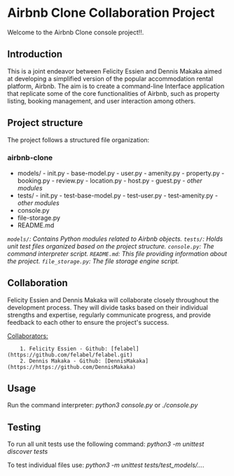 # Airbnb Clone Collaboration Project
 Welcome to the Airbnb Clone console project!!.

## Introduction
This is a joint endeavor between Felicity Essien and Dennis Makaka aimed at developing a simplified version of the popular accommodation rental platform, Airbnb. The aim is to create a command-line Interface application that replicate some of the core functionalities of Airbnb, such as property listing, booking management, and user interaction among others.

## Project structure

 The project follows a structured file organization:

### airbnb-clone
 - models/
        - init.py
        - base-model.py
        - user.py
        - amenity.py
        - property.py
        - booking.py
        - review.py
        - location.py
        - host.py
        - guest.py
        - *other modules*
 - tests/
        - init.py
        - test-base-model.py
        - test-user.py
        - test-amenity.py
        - *other modules*
 - console.py
 - file-storage.py
 - README.md

*`models/`: Contains Python modules related to Airbnb objects.*
*`tests/`: Holds unit test files organized based on the project structure.*
*`console.py`: The command interpreter script.*
*`README.md`: This file providing information about the project.*
*`file_storage.py`: The file storage engine script.*

## Collaboration
 Felicity Essien and Dennis Makaka will collaborate closely throughout the development process. They will divide tasks based on their individual strengths and expertise, regularly communicate progress, and provide feedback to each other to ensure the project's success.

 <u>Collaborators:</u>

        1. Felicity Essien - Github: [felabel](https://github.com/felabel/felabel.git)
        2. Dennis Makaka - Github: [DennisMakaka] (https://https://github.com/DennisMakaka)

## Usage
 Run the command interpreter:
 _python3 console.py_ or _./console.py_

## Testing
 To run all unit tests use the following command:
 _python3 -m unittest discover tests_

 To test individual files use:
 _python3 -m unittest tests/test_models/...._
